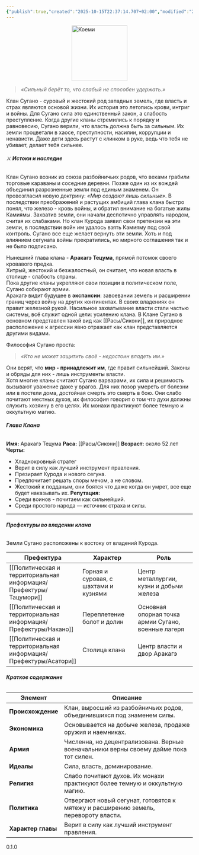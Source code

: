 ```yaml
---
{"publish":true,"created":"2025-10-15T22:37:14.707+02:00","modified":"2025-10-26T22:57:32.756+01:00","published":"2025-10-26T22:57:32.756+01:00","tags":["клан"],"cssclasses":"","socialImage":"_Assets/flag token_1.png","image":"_Assets/flag token_1.png"}
---
```


<img style="display:block; margin:auto;" width="150" src="_Assets/flag token_1.png" alt="Коеми"></img>

> _«Сильный берёт то, что слабый не способен удержать.»_

Клан Сугано - суровый и жестокий род западных земель, где власть и страх являются основой жизни. Их история это летопись крови, интриг и войны. Для Сугано сила это единственный закон, а слабость преступление.
Когда другие кланы стремились к порядку и равновесию, Сугано верили, что власть должна быть за сильным. Их земли процветали в хаосе, преступности, насилии, коррупции и ненависти. Даже дети здесь растут с клинком в руке, ведь что тебя не убивает, делает тебя сильнее.

###### ⚔️ **Истоки и наследие**
Клан Сугано возник из союза разбойничьих родов, что веками грабили торговые караваны и соседние деревни. Позже один из их вождей объединил разрозненные земли под единым знаменем. Он провозгласил новую доктрину: _«Мир создают лишь сильные»_.
В последствии преображений и растущих амбиций глава клана быстро понял, что железо - кровь войны, и обратил внимание на богатые жилы Камиямы. Захватив земли, они начали деспотично управлять народом, считая их слабаками. Но клан Курода заявил свои претензии на эти земли, в последствии войн им удалось взять Камияму под свой контроль. 
Сугано все еще желает вернуть эти земли. Хоть и под влиянием сегуната войны прекратились, но мирного соглашения так и не было подписано. 

Нынешний глава клана - **Аракагэ Тецума**, прямой потомок своего кровавого предка.  
Хитрый, жестокий и безжалостный, он считает, что новая власть в столице - слабость страны.  
Пока другие кланы укрепляют свои позиции в политическом поле, Сугано собирают армии.  
Аракагэ видит будущее в **экспансии**: завоевании земель и расширении границ через войну на других континентах.
В своих владениях он правит железной рукой. Насильное захватывание власти стали частью системы, всё служит одной цели: усилению клана.
В Клане Сугано в основном представлен такой вид как [[Расы/Сикони]], их природное расположение к агрессии явно отражает как клан представляется другими видами.

Философия Сугано проста:
> _«Кто не может защитить своё - недостоин владеть им.»_

Они верят, что **мир - принадлежит им**, где правит сильнейший. Законы и обряды для них - лишь инструменты власти.  
Хотя многие кланы считают Сугано варварами, их сила и решимость вызывают уважение даже у врагов. 
Для них позор умереть от болезни или в постели дома, достойная смерть это смерть в бою. 
Они слабо почитают местных духов, их философия говорит о том что духи должны служить хозяину в его целях. Их монахи практикуют более темную и оккультную магию.

###### **Глава Клана**

**Имя:** Аракагэ Тецума
**Раса:** [[Расы/Сикони]]
**Возраст:** около 52 лет
**Черты:**
- Хладнокровный стратег
- Верит в силу как лучший инструмент правления.
- Презирает Курода и нового сегуна.
- Предпочитает решать споры мечом, а не словом.
- Жестокий к подданым, они боятся что даже когда он умрет, все еще будет наказывать их.
**Репутация:**
- Среди воинов - почитаем как сильнейший.
- Среди простого народа — источник страха и силы.
---
######  **Префектуры во владении клана**
Земли Сугано расположены к востоку от владений Курода. 

| Префектура   | Характер                              | Роль                                                |
| ------------ | ------------------------------------- | --------------------------------------------------- |
| [[Политическая и территориальная информация/Префектуры/Тацумори]] | Горная и суровая, с шахтами и кузнями | Центр металлургии, кузни и добычи железа            |
| [[Политическая и территориальная информация/Префектуры/Накано]]   | Переплетение болот и долин            | Основная опорная точка армии Сугано, военные лагеря |
| [[Политическая и территориальная информация/Префектуры/Асатори]]  | Столица клана                         | Центр власти и двор Аракагэ                      |

######  **Краткое содержание**

| Элемент            | Описание                                                                    |
| ------------------ | --------------------------------------------------------------------------- |
| **Происхождение**  | Клан, выросший из разбойничьих родов, объединившихся под знаменем силы.     |
| **Экономика**      | Основывается на добыче железа, продаже оружия и наемниках.                  |
| **Армия**          | Численна, но децентрализована. Верные военачальники верны своему дайме пока тот силен.                        |
| **Идеалы**         | Сила, власть, доминирование.                                                |
| **Религия**        | Слабо почитают духов. Их монахи практикуют более темную и оккультную магию. |
| **Политика**       | Отвергают новый сегунат, готовятся к мятежу и расширению земель, перевороту власти.            |
| **Характер главы** | Верит в силу как лучший инструмент правления.         |
0.1.0